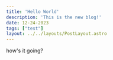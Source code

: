 ```yaml
---
title: 'Hello World'
description: 'This is the new blog!'
date: 12-24-2023
tags: ["test"]
layout: ../../layouts/PostLayout.astro
---
```


how's it going?
